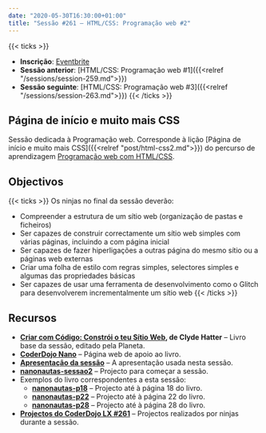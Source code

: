```yaml
---
date: "2020-05-30T16:30:00+01:00"
title: "Sessão #261 – HTML/CSS: Programação web #2"
---
```


{{< ticks >}}
- **Inscrição**: [Eventbrite](https://www.eventbrite.pt/e/bilhetes-coderdojo-lx-261-htmlcss-programacao-web-2-107207001026)
- **Sessão anterior**: [HTML/CSS: Programação web #1]({{<relref "/sessions/session-259.md">}})
- **Sessão seguinte**: [HTML/CSS: Programação web #3]({{<relref "/sessions/session-263.md">}})
{{< /ticks >}}

## Página de início e muito mais CSS

Sessão dedicada à Programação web. Corresponde à lição [Página de início e muito mais CSS]({{<relref "post/html-css2.md">}}) do percurso de aprendizagem [Programação web com HTML/CSS](/html-css).

## Objectivos

{{< ticks >}}
Os ninjas no final da sessão deverão:
- Compreender a estrutura de um sítio web (organização de pastas e ficheiros)
- Ser capazes de construir correctamente um sítio web simples com várias páginas, incluindo a com página inicial
- Ser capazes de fazer hiperligações a outras página do mesmo sítio ou a páginas web externas
- Criar uma folha de estilo com regras simples, selectores simples e algumas das propriedades básicas
- Ser capazes de usar uma ferramenta de desenvolvimento como o Glitch para desenvolverem incrementalmente um sítio web
{{< /ticks >}}

## Recursos

- **[Criar com Código: Constrói o teu Sítio Web](http://www.planeta.pt/livro/criar-com-constroi-o-teu-sitio-web), de Clyde Hatter** – Livro base da sessão, editado pela Planeta.
- **[CoderDojo Nano](http://nanonautas.pt/)** – Página web de apoio ao livro.
- **[Apresentação da sessão](https://bit.ly/cdlx-html2)** – A apresentação usada nesta sessão.
- **[nanonautas-sessao2](https://glitch.com/~nanonautas-sessao2)** – Projecto para começar a sessão.
- Exemplos do livro correspondentes a esta sessão:
  - **[nanonautas-p18](https://glitch.com/~nanonautas-p18)** – Projecto até à página 18 do livro.
  - **[nanonautas-p22](https://glitch.com/~nanonautas-p22)** – Projecto até à página 22 do livro.
  - **[nanonautas-p28](https://glitch.com/~nanonautas-p28)** – Projecto até à página 28 do livro.
- **[Projectos do CoderDojo LX #261](https://glitch.com/@cdlx/projectos-do-coder-dojo-lx-261)** – Projectos realizados por ninjas durante a sessão.